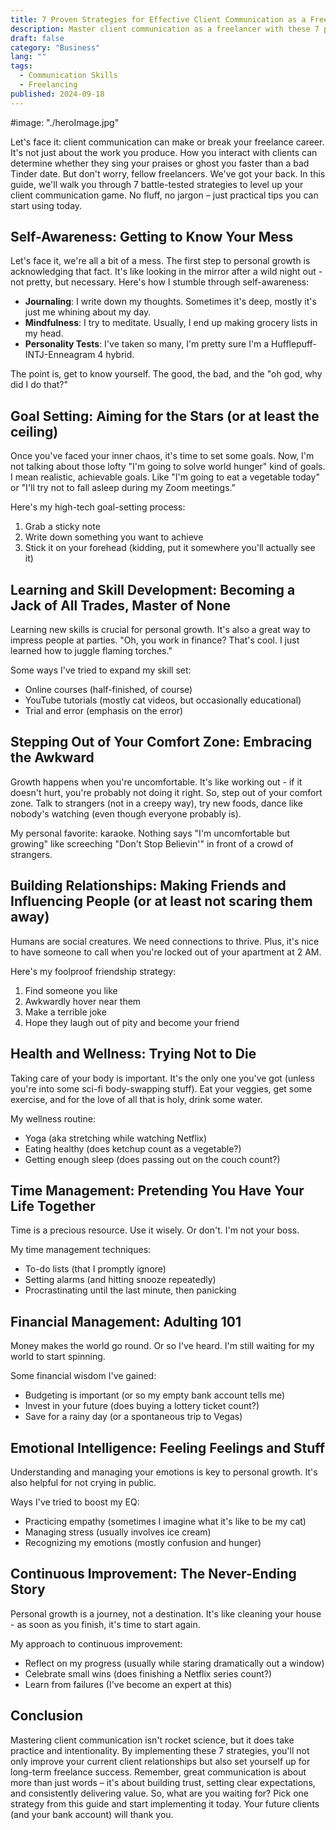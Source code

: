 ```yaml
---
title: 7 Proven Strategies for Effective Client Communication as a Freelancer (2024)
description: Master client communication as a freelancer with these 7 proven strategies. Learn how to build trust, set expectations, and deliver exceptional results in 2024.
draft: false
category: "Business"
lang: ""
tags:
  - Communication Skills
  - Freelancing
published: 2024-09-18
---
```


#image: "./heroImage.jpg"

Let's face it: client communication can make or break your freelance career. It's not just about the work you produce. How you interact with clients can determine whether they sing your praises or ghost you faster than a bad Tinder date. But don't worry, fellow freelancers. We've got your back. In this guide, we'll walk you through 7 battle-tested strategies to level up your client communication game. No fluff, no jargon – just practical tips you can start using today.


## Self-Awareness: Getting to Know Your Mess

Let's face it, we're all a bit of a mess. The first step to personal growth is acknowledging that fact. It's like looking in the mirror after a wild night out - not pretty, but necessary. Here's how I stumble through self-awareness:

- **Journaling**: I write down my thoughts. Sometimes it's deep, mostly it's just me whining about my day.
- **Mindfulness**: I try to meditate. Usually, I end up making grocery lists in my head.
- **Personality Tests**: I've taken so many, I'm pretty sure I'm a Hufflepuff-INTJ-Enneagram 4 hybrid.

The point is, get to know yourself. The good, the bad, and the "oh god, why did I do that?"

## Goal Setting: Aiming for the Stars (or at least the ceiling)

Once you've faced your inner chaos, it's time to set some goals. Now, I'm not talking about those lofty "I'm going to solve world hunger" kind of goals. I mean realistic, achievable goals. Like "I'm going to eat a vegetable today" or "I'll try not to fall asleep during my Zoom meetings."

Here's my high-tech goal-setting process:

1. Grab a sticky note
2. Write down something you want to achieve
3. Stick it on your forehead (kidding, put it somewhere you'll actually see it)

## Learning and Skill Development: Becoming a Jack of All Trades, Master of None

Learning new skills is crucial for personal growth. It's also a great way to impress people at parties. "Oh, you work in finance? That's cool. I just learned how to juggle flaming torches."

Some ways I've tried to expand my skill set:

- Online courses (half-finished, of course)
- YouTube tutorials (mostly cat videos, but occasionally educational)
- Trial and error (emphasis on the error)

## Stepping Out of Your Comfort Zone: Embracing the Awkward

Growth happens when you're uncomfortable. It's like working out - if it doesn't hurt, you're probably not doing it right. So, step out of your comfort zone. Talk to strangers (not in a creepy way), try new foods, dance like nobody's watching (even though everyone probably is).

My personal favorite: karaoke. Nothing says "I'm uncomfortable but growing" like screeching "Don't Stop Believin'" in front of a crowd of strangers.

## Building Relationships: Making Friends and Influencing People (or at least not scaring them away)

Humans are social creatures. We need connections to thrive. Plus, it's nice to have someone to call when you're locked out of your apartment at 2 AM.

Here's my foolproof friendship strategy:

1. Find someone you like
2. Awkwardly hover near them
3. Make a terrible joke
4. Hope they laugh out of pity and become your friend

## Health and Wellness: Trying Not to Die

Taking care of your body is important. It's the only one you've got (unless you're into some sci-fi body-swapping stuff). Eat your veggies, get some exercise, and for the love of all that is holy, drink some water.

My wellness routine:

- Yoga (aka stretching while watching Netflix)
- Eating healthy (does ketchup count as a vegetable?)
- Getting enough sleep (does passing out on the couch count?)

## Time Management: Pretending You Have Your Life Together

Time is a precious resource. Use it wisely. Or don't. I'm not your boss.

My time management techniques:

- To-do lists (that I promptly ignore)
- Setting alarms (and hitting snooze repeatedly)
- Procrastinating until the last minute, then panicking

## Financial Management: Adulting 101

Money makes the world go round. Or so I've heard. I'm still waiting for my world to start spinning.

Some financial wisdom I've gained:

- Budgeting is important (or so my empty bank account tells me)
- Invest in your future (does buying a lottery ticket count?)
- Save for a rainy day (or a spontaneous trip to Vegas)

## Emotional Intelligence: Feeling Feelings and Stuff

Understanding and managing your emotions is key to personal growth. It's also helpful for not crying in public.

Ways I've tried to boost my EQ:

- Practicing empathy (sometimes I imagine what it's like to be my cat)
- Managing stress (usually involves ice cream)
- Recognizing my emotions (mostly confusion and hunger)

## Continuous Improvement: The Never-Ending Story

Personal growth is a journey, not a destination. It's like cleaning your house - as soon as you finish, it's time to start again.

My approach to continuous improvement:

- Reflect on my progress (usually while staring dramatically out a window)
- Celebrate small wins (does finishing a Netflix series count?)
- Learn from failures (I've become an expert at this)

## Conclusion

Mastering client communication isn't rocket science, but it does take practice and intentionality. By implementing these 7 strategies, you'll not only improve your current client relationships but also set yourself up for long-term freelance success. Remember, great communication is about more than just words – it's about building trust, setting clear expectations, and consistently delivering value. So, what are you waiting for? Pick one strategy from this guide and start implementing it today. Your future clients (and your bank account) will thank you.

